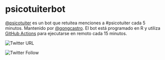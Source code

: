 # psicotuiterbot

[@psicotuiter](https://twitter.com/psicotuiterbot) es un bot que retuitea menciones a #psicotuiter cada 5 minutos. Mantenido por [@gongcastro](https://github.com/gongcastro). El bot está programado en R y utiliza [GitHub Actions](https://www.rostrum.blog/2020/09/21/londonmapbot/) para ejecutarse en remoto cada 15 minutos.

![Twitter URL](https://img.shields.io/twitter/url?style=social&url=https%3A%2F%2Ftwitter.com%2Fpsicotuiterbot)

![Twitter Follow](https://img.shields.io/twitter/follow/https://twitter.com/psicotuiterbot?style=social)
